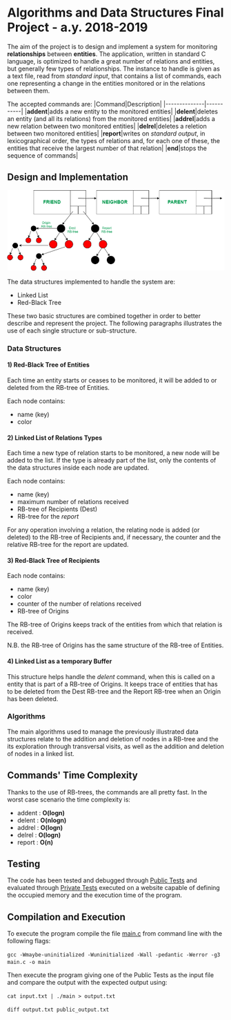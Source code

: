 # Algorithms and Data Structures Final Project - a.y. 2018-2019
The aim of the project is to design and implement a system for monitoring **relationships** between **entities**. 
The application, written in standard C language, is optimized to handle a great number of relations and entities, but generally few types of relationships. 
The instance to handle is given as a text file, read from *standard input*, that contains a list of commands, each one representing a change in the entities monitored or in the relations between them.

The accepted commands are:
|Command|Description|
|--------------|-----------|
|__addent__|adds a new entity to the monitored entities|
|__delent__|deletes an entity (and all its relations) from the monitored entities|
|__addrel__|adds a new relation between two monitored entities|
|__delrel__|deletes a reletion between two monitored entities|
|__report__|writes on *standard output*, in lexicographical order, the types of relations and, for each one of these, the entities that receive the largest number of that relation|
|__end__|stops the sequence of commands|

## Design and Implementation
![alt text](https://github.com/LorenzoMainetti/API-2019-FinalProject/blob/master/apiProject_Diagram.png)

The data structures implemented to handle the system are:
* Linked List
* Red-Black Tree

These two basic structures are combined together in order to better describe and represent the project. The following paragraphs illustrates the use of each single structure or sub-structure.

### Data Structures
#### 1) Red-Black Tree of Entities
Each time an entity starts or ceases to be monitored, it will be added to or deleted from the RB-tree of Entities.

Each node contains:
* name (key)
* color

#### 2) Linked List of Relations Types
Each time a new type of relation starts to be monitored, a new node will be added to the list. If the type is already part of the list, only the contents of the data structures inside each node are updated.

Each node contains:
* name (key)
* maximum number of relations received
* RB-tree of Recipients (Dest)
* RB-tree for the *report*

For any operation involving a relation, the relating node is added (or deleted) to the RB-tree of Recipients and, if necessary, the counter and the relative RB-tree for the report are updated.

#### 3) Red-Black Tree of Recipients
Each node contains:
* name (key)
* color
* counter of the number of relations received
* RB-tree of Origins 

The RB-tree of Origins keeps track of the entities from which that relation is received.

N.B. the RB-tree of Origins has the same structure of the RB-tree of Entities.

#### 4) Linked List as a temporary Buffer
This structure helps handle the *delent* command, when this is called on a entity that is part of a RB-tree of Origins. It keeps trace of entities that has to be deleted from the Dest RB-tree and the Report RB-tree when an Origin has been deleted.

### Algorithms
The main algorithms used to manage the previously illustrated data structures relate to the addition and deletion of nodes in a RB-tree and the its exploration through transversal visits, as well as the addition and deletion of nodes in a linked list.

## Commands' Time Complexity
Thanks to the use of RB-trees, the commands are all pretty fast. In the worst case scenario the time complexity is:
* addent :  **O(logn)**
* delent :  **O(nlogn)**
* addrel :  **O(logn)**
* delrel :  **O(logn)**
* report :  **O(n)**

## Testing
The code has been tested and debugged through [Public Tests](https://github.com/LorenzoMainetti/API-2019-FinalProject/tree/master/test/public) and evaluated through [Private Tests](https://github.com/LorenzoMainetti/API-2019-FinalProject/tree/master/test/private) executed on a website capable of defining the occupied memory and the execution time of the program.

## Compilation and Execution
To execute the program compile the file [main.c](https://github.com/LorenzoMainetti/API-2019-FinalProject/blob/master/main.c) from command line with the following flags:

  `gcc -Wmaybe-uninitialized -Wuninitialized -Wall -pedantic -Werror -g3 main.c -o main`

Then execute the program giving one of the Public Tests as the input file and compare the output with the expected output using:

 `cat input.txt | ./main > output.txt`
 
 `diff output.txt public_output.txt `
